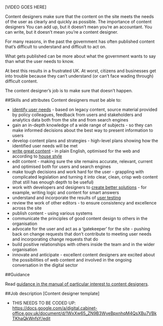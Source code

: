 [VIDEO GOES HERE]

Content designers make sure that the content on the site meets the needs of the user as clearly and quickly as possible.
The importance of content designers
You can add up, but it doesn’t mean you’re an accountant. You can write, but it doesn’t mean you’re a content designer.

For many reasons, in the past the government has often published content that’s difficult to understand and difficult to act on. 

What gets published can be more about what the government wants to say than what the user needs to know.

At best this results in a frustrated UK. At worst, citizens and businesses get into trouble because they can’t understand (or can’t face wading through) difficult content.

The content designer’s job is to make sure that doesn’t happen.

##Skills and attributes
Content designers must be able to:

- [identify user needs](http://digital.cabinetoffice.gov.uk/2012/10/22/needs-to-content/) - based on legacy content, source material provided by policy colleagues, feedback from users and stakeholders and analytics data both from the site and from search engines
- gain an in-depth knowledge of a wide range of subjects - so they can make informed decisions about the best way to present information to users
- develop content plans and strategies - high-level plans showing how the identified user needs will be met
- [write great content](http://digital.cabinetoffice.gov.uk/2012/01/11/its-all-about-the-words/) - in plain English, optimised for the web and according to [house style](https://www.gov.uk/designprinciples/styleguide#style-guide)
- edit content - making sure the site remains accurate, relevant, current and optimised both for users and search engines
- make tough decisions and work hard for the user - grappling with complicated legislation and turning it into clear, clean, crisp web content (that still has enough depth to be useful)
- work with developers and designers to [create better solutions](http://digital.cabinetoffice.gov.uk/2012/11/05/tools-over-content/) - for example, writing logic and content for smart answers
- understand and incorporate the results of [user testing](http://digital.cabinetoffice.gov.uk/2012/08/24/learning-from-user-testing/)
- review the work of other editors - to ensure consistency and excellence across the site
- publish content - using various systems
- communicate the principles of good content design to others in the organisation
- advocate for the user and act as a ‘gatekeeper’ for the site - pushing back on change requests that don’t contribute to meeting user needs and incorporating change requests that do
- build positive relationships with others inside the team and in the wider organisation
- innovate and anticipate - excellent content designers are excited about the possibilities of web content and involved in the ongoing conversation in the digital sector


##Guidance

Read [guidance in the manual of particular interest to content designers](https://www.gov.uk/service-manual/content-designers).

##Job description
[Content designer template]
- THIS NEEDS TO BE CODED UP: https://docs.google.com/a/digital.cabinet-office.gov.uk/document/d/1WxXw65_ZN9B3WyeBpxnhqM4QsXBu7VBkTKhaQkWnfsY/edit
